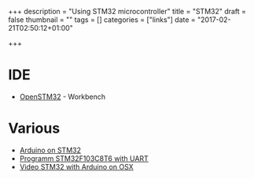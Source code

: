 +++
description = "Using STM32 microcontroller"
title = "STM32"
draft = false
thumbnail = ""
tags = []
categories = ["links"]
date = "2017-02-21T02:50:12+01:00"

+++

# IDE
* [OpenSTM32](http://www.openstm32.org/) - Workbench

# Various
* [Arduino on STM32](http://grauonline.de/wordpress/?page_id=1004)
* [Programm STM32F103C8T6 with UART](https://github.com/palhartinger/HowTo-STM32F103C8T6/wiki/6_Programming-with-UART)
* [Video STM32 with Arduino on OSX](https://www.youtube.com/watch?v=Ze6q6NidS5w)
